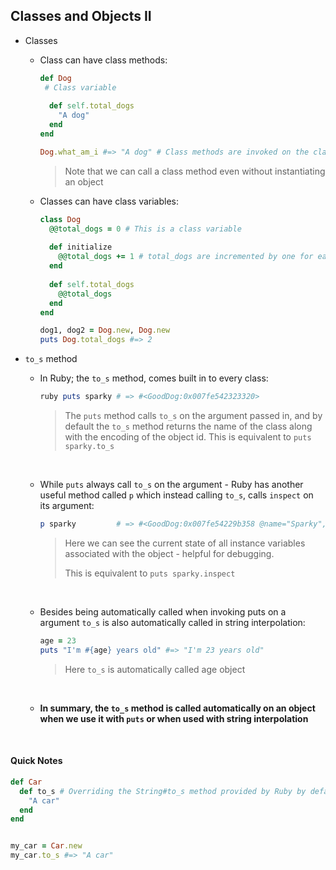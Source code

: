 ## Classes and Objects II

* Classes

  * Class can have class methods:

    ```ruby
    def Dog
     # Class variable
      
      def self.total_dogs
        "A dog"
      end
    end

    Dog.what_am_i #=> "A dog" # Class methods are invoked on the class itself
    ```

    > Note that we can call a class method even without instantiating an object

  * Classes can have class variables:

    ```ruby
    class Dog
      @@total_dogs = 0 # This is a class variable
      
      def initialize
        @@total_dogs += 1 # total_dogs are incremented by one for each object created
      end
      
      def self.total_dogs
        @@total_dogs
      end
    end

    dog1, dog2 = Dog.new, Dog.new
    puts Dog.total_dogs #=> 2
    ```

* `to_s` method

  * In Ruby; the `to_s` method, comes built in to every class:

    ```ruby
    ruby puts sparky # => #<GoodDog:0x007fe542323320>
    ```

    > The `puts` method calls `to_s`  on the argument passed in, and by default the `to_s` method returns the name of the class along with the encoding of the object id. This is equivalent to `puts sparky.to_s`

    ​

  * While `puts` always call `to_s` on the argument - Ruby has another useful method called `p` which instead calling `to_s`, calls `inspect` on its argument:

    ```ruby
    p sparky         # => #<GoodDog:0x007fe54229b358 @name="Sparky", @age=28>
    ```

    > Here we can see the current state of all instance variables associated with the object - helpful for debugging.
    >
    > This is equivalent to `puts sparky.inspect`

    ​

  * Besides being automatically called when invoking puts on a argument `to_s` is also automatically called in string interpolation:

    ```ruby
    age = 23
    puts "I'm #{age} years old" #=> "I'm 23 years old"
    ```

    > Here `to_s` is automatically called age object

    ​

  * **In summary, the `to_s` method is called automatically on an object when we use it with `puts` or when used with string interpolation**

  ​



#### Quick Notes

```ruby
def Car
  def to_s # Overriding the String#to_s method provided by Ruby by default
    "A car"
  end
end


my_car = Car.new
my_car.to_s #=> "A car"
```



